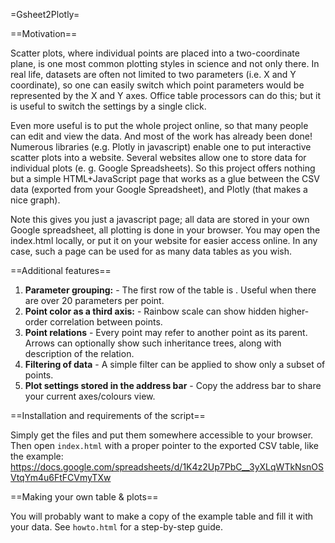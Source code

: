 =Gsheet2Plotly=

==Motivation== 

Scatter plots, where individual points are placed into a two-coordinate plane, is one most common plotting styles in science and not only there. In real life, datasets are often not limited to two parameters (i.e. X and Y coordinate), so one can easily switch which point parameters would be represented by the X and Y axes. Office table processors can do this; but it is useful to switch the settings by a single click.

Even more useful is to put the whole project online, so that many people can edit and view the data. And most of the work has already been done! Numerous libraries (e.g. Plotly in javascript) enable one to put interactive scatter plots into a website. Several websites allow one to store data for individual plots  (e. g. Google Spreadsheets). So this project offers nothing but a simple HTML+JavaScript page that works as a glue between the CSV data (exported from your Google Spreadsheet), and Plotly (that makes a nice graph).

Note this gives you just a javascript page; all data are stored in your own Google spreadsheet, all plotting is done in your browser. You may open the index.html locally, or put it on your website for easier access online. In any case, such a page can be used for as many data tables as you wish. 

==Additional features== 

1. **Parameter grouping:** - The first row of the table is . Useful when there are over 20 parameters per point.
1. **Point color as a third axis:** - Rainbow scale can show  hidden higher-order correlation between points.
1. **Point relations** - Every point may refer to another point as its parent. Arrows can optionally show such inheritance trees, along with description of the relation. 
1. **Filtering of data** - A simple filter can be applied to show only a subset of points.
1. **Plot settings stored in the address bar** - Copy the address bar to share your current axes/colours view.

==Installation and requirements of the script== 

Simply get the files and put them somewhere accessible to your browser. Then open ```index.html``` with a proper pointer to the exported CSV table, like the example: https://docs.google.com/spreadsheets/d/1K4z2Up7PbC__3yXLqWTkNsnOSVtqYm4u6FtFCVmyTXw

==Making your own table & plots== 

You will probably want to make a copy of the example table and fill it with your data.  See ```howto.html``` for a step-by-step guide.

